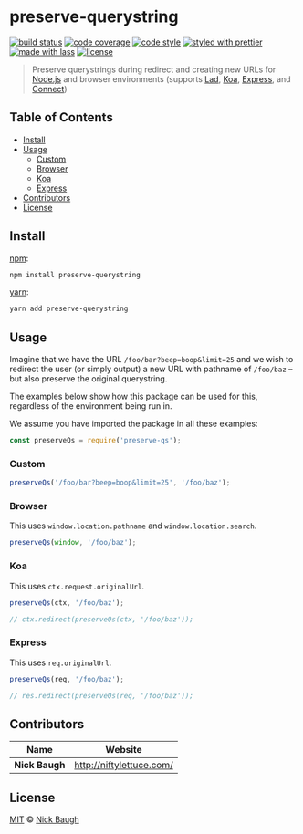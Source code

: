 # preserve-querystring

[![build status](https://img.shields.io/travis/niftylettuce/preserve-qs.svg)](https://travis-ci.org/niftylettuce/preserve-qs)
[![code coverage](https://img.shields.io/codecov/c/github/niftylettuce/preserve-qs.svg)](https://codecov.io/gh/niftylettuce/preserve-qs)
[![code style](https://img.shields.io/badge/code_style-XO-5ed9c7.svg)](https://github.com/sindresorhus/xo)
[![styled with prettier](https://img.shields.io/badge/styled_with-prettier-ff69b4.svg)](https://github.com/prettier/prettier)
[![made with lass](https://img.shields.io/badge/made_with-lass-95CC28.svg)](https://lass.js.org)
[![license](https://img.shields.io/github/license/niftylettuce/preserve-qs.svg)](LICENSE)

> Preserve querystrings during redirect and creating new URLs for [Node.js][node] and browser environments (supports [Lad][], [Koa][], [Express][], and [Connect][])


## Table of Contents

* [Install](#install)
* [Usage](#usage)
  * [Custom](#custom)
  * [Browser](#browser)
  * [Koa](#koa)
  * [Express](#express)
* [Contributors](#contributors)
* [License](#license)


## Install

[npm][]:

```sh
npm install preserve-querystring
```

[yarn][]:

```sh
yarn add preserve-querystring
```


## Usage

Imagine that we have the URL `/foo/bar?beep=boop&limit=25` and we wish to redirect the user (or simply output) a new URL with pathname of `/foo/baz` – but also preserve the original querystring.

The examples below show how this package can be used for this, regardless of the environment being run in.

We assume you have imported the package in all these examples:

```js
const preserveQs = require('preserve-qs');
```

### Custom

```js
preserveQs('/foo/bar?beep=boop&limit=25', '/foo/baz');
```

### Browser

This uses `window.location.pathname` and `window.location.search`.

```js
preserveQs(window, '/foo/baz');
```

### Koa

This uses `ctx.request.originalUrl`.

```js
preserveQs(ctx, '/foo/baz');

// ctx.redirect(preserveQs(ctx, '/foo/baz'));
```

### Express

This uses `req.originalUrl`.

```js
preserveQs(req, '/foo/baz');

// res.redirect(preserveQs(req, '/foo/baz'));
```


## Contributors

| Name           | Website                    |
| -------------- | -------------------------- |
| **Nick Baugh** | <http://niftylettuce.com/> |


## License

[MIT](LICENSE) © [Nick Baugh](http://niftylettuce.com/)


## 

[npm]: https://www.npmjs.com/

[yarn]: https://yarnpkg.com/

[node]: https://nodejs.org/

[lad]: https://lad.js.org/

[koa]: http://koajs.com/

[express]: https://expressjs.com/

[connect]: https://github.com/senchalabs/connect
